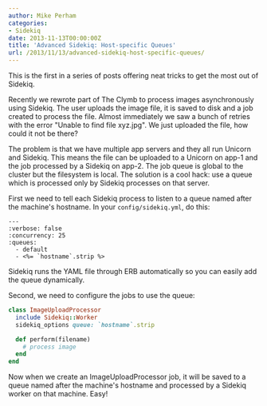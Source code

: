 ```yaml
---
author: Mike Perham
categories:
- Sidekiq
date: 2013-11-13T00:00:00Z
title: 'Advanced Sidekiq: Host-specific Queues'
url: /2013/11/13/advanced-sidekiq-host-specific-queues/
---
```


This is the first in a series of posts offering neat tricks to get the most out of Sidekiq.

Recently we rewrote part of The Clymb to process images asynchronously using Sidekiq. The user uploads the image file, it is saved to disk and a job created to process the file. Almost immediately we saw a bunch of retries with the error "Unable to find file xyz.jpg". We just uploaded the file, how could it not be there?

The problem is that we have multiple app servers and they all run Unicorn and Sidekiq. This means the file can be uploaded to a Unicorn on app-1 and the job processed by a Sidekiq on app-2. The job queue is global to the cluster but the filesystem is local. The solution is a cool hack: use a queue which is processed only by Sidekiq processes on that server.

First we need to tell each Sidekiq process to listen to a queue named after the machine's hostname. In your `config/sidekiq.yml`, do this:

```
---
:verbose: false
:concurrency: 25
:queues:
  - default
  - <%= `hostname`.strip %>
```

Sidekiq runs the YAML file through ERB automatically so you can easily add the queue dynamically.

Second, we need to configure the jobs to use the queue:

```ruby
class ImageUploadProcessor
  include Sidekiq::Worker
  sidekiq_options queue: `hostname`.strip

  def perform(filename)
    # process image
  end
end
```

Now when we create an ImageUploadProcessor job, it will be saved to a queue named after the machine's hostname and processed by a Sidekiq worker on that machine. Easy!
